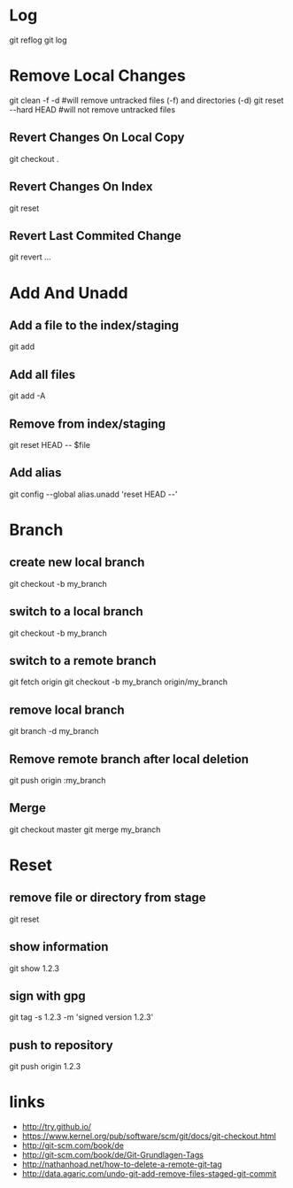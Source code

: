 Log
===

git reflog
git log

Remove Local Changes
====================

git clean -f -d #will remove untracked files (-f) and directories (-d)
git reset --hard HEAD #will not remove untracked files

Revert Changes On Local Copy
----------------------------

git checkout .

Revert Changes On Index
-----------------------

git reset

Revert Last Commited Change
---------------------------

git revert ...


Add And Unadd
=============

Add a file to the index/staging
-------------------------------

git add

Add all files
-------------

git add -A

Remove from index/staging
-------------------------

git reset HEAD -- $file

Add alias
---------

git config --global alias.unadd 'reset HEAD --'

Branch
======

create new local branch
-----------------------

git checkout -b my_branch

switch to a local branch
------------------------

git checkout -b my_branch

switch to a remote branch
-------------------------

git fetch origin
git checkout -b my_branch origin/my_branch

remove local branch
-------------------

git branch -d my_branch

Remove remote branch after local deletion
-----------------------------------------

git push origin :my_branch

Merge
-----

git checkout master
git merge my_branch

Reset
=====

remove file or directory from stage
-----------------------------------

git reset <name>

show information
----------------

git show 1.2.3

sign with gpg
-------------

git tag -s 1.2.3 -m 'signed version 1.2.3'

push to repository
------------------

git push origin 1.2.3

links
=====

* http://try.github.io/
* https://www.kernel.org/pub/software/scm/git/docs/git-checkout.html
* http://git-scm.com/book/de
* http://git-scm.com/book/de/Git-Grundlagen-Tags
* http://nathanhoad.net/how-to-delete-a-remote-git-tag
* http://data.agaric.com/undo-git-add-remove-files-staged-git-commit
